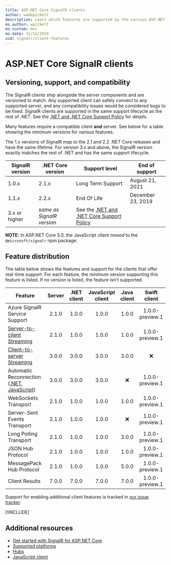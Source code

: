 ```yaml
---
title: ASP.NET Core SignalR clients
author: wadepickett
description: Learn which features are supported by the various ASP.NET Core SignalR clients.
ms.author: wpickett
ms.custom: mvc
ms.date: 11/12/2019
uid: signalr/client-features
---
```

# ASP.NET Core SignalR clients

## Versioning, support, and compatibility

The SignalR clients ship alongside the server components and are versioned to match. Any supported client can safely connect to any supported server, and any compatibility issues would be considered bugs to be fixed. SignalR clients are supported in the same support lifecycle as the rest of .NET. See the [.NET and .NET Core Support Policy](https://dotnet.microsoft.com/platform/support/policy/dotnet-core) for details.

Many features require a compatible client **and** server. See below for a table showing the minimum versions for various features.

The 1.x versions of SignalR map to the 2.1 and 2.2 .NET Core releases and have the same lifetime. For version 3.x and above, the SignalR version exactly matches the rest of .NET and has the same support lifecycle.

| SignalR version | .NET Core version | Support level | End of support |
| - | - | - | - |
| 1.0.x | 2.1.x | Long Term Support | August 21, 2021 |
| 1.1.x | 2.2.x | End Of Life | December 23, 2019 |
| 3.x or higher | *same as SignalR version* | See the [.NET and .NET Core Support Policy](https://dotnet.microsoft.com/platform/support/policy/dotnet-core) |

**NOTE:** In ASP.NET Core 3.0, the JavaScript client *moved* to the `@microsoft/signalr` npm package.

## Feature distribution

The table below shows the features and support for the clients that offer real-time support. For each feature, the *minimum* version supporting this feature is listed. If no version is listed, the feature isn't supported.

| Feature | Server | .NET client | JavaScript client | Java client | Swift client |
| ---- | :-: | :-: | :-: | :-: | :-: |
| Azure SignalR Service Support |2.1.0|1.0.0|1.0.0|1.0.0|1.0.0-preview.1|
| [Server-to-client Streaming](xref:signalr/streaming)          |2.1.0|1.0.0|1.0.0|1.0.0|1.0.0-preview.1|
| [Client-to-server Streaming](xref:signalr/streaming)          |3.0.0|3.0.0|3.0.0|3.0.0|❌|
| Automatic Reconnection ([.NET](xref:signalr/dotnet-client#handle-lost-connection), [JavaScript](xref:signalr/javascript-client#reconnect-clients))          |3.0.0|3.0.0|3.0.0|❌|1.0.0-preview.1|
| WebSockets Transport |2.1.0|1.0.0|1.0.0|1.0.0|1.0.0-preview.1|
| Server-Sent Events Transport |2.1.0|1.0.0|1.0.0|❌|1.0.0-preview.1|
| Long Polling Transport |2.1.0|1.0.0|1.0.0|3.0.0|1.0.0-preview.1|
| JSON Hub Protocol |2.1.0|1.0.0|1.0.0|1.0.0|1.0.0-preview.1|
| MessagePack Hub Protocol |2.1.0|1.0.0|1.0.0|5.0.0|1.0.0-preview.1|
| Client Results |7.0.0|7.0.0|7.0.0|7.0.0|1.0.0-preview.1|

Support for enabling additional client features is tracked in [our issue tracker](https://github.com/dotnet/AspNetCore/issues).

[!INCLUDE[](~/includes/SignalR/es6.md)]

## Additional resources

* [Get started with SignalR for ASP.NET Core](xref:tutorials/signalr)
* [Supported platforms](xref:signalr/supported-platforms)
* [Hubs](xref:signalr/hubs)
* [JavaScript client](xref:signalr/javascript-client)
